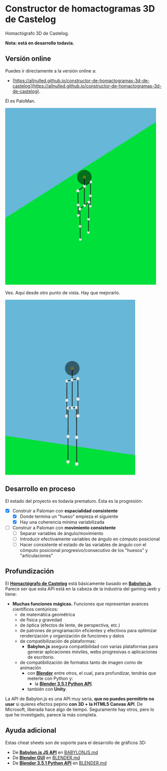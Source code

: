 # Constructor de homactogramas 3D de Castelog

Homactógrafo 3D de Castelog.

**Nota: está en desarrollo todavía.**

## Versión online

Puedes ir directamente a la versión online a:

 - [https://allnulled.github.io/constructor-de-homactogramas-3d-de-castelog](https://allnulled.github.io/constructor-de-homactogramas-3d-de-castelog).

Él es PaloMan.

![Imagen_1_del_homactografo](./dev/imagenes/homactografo-3d.1.png)

Ves. Aquí desde otro punto de vista. Hay que mejorarlo.

![Imagen_2_del_homactografo](./dev/imagenes/homactografo-3d.2.png)

## Desarrollo en proceso

El estado del proyecto es todavía prematuro. Esta es la progresión:

 - [x] Construir a Paloman con **espacialidad consistente**
    - [x] Donde termina un "hueso" empieza el siguiente
    - [x] Hay una coherencia mínima variabilizada
 - [ ] Construir a Paloman con **movimiento consistente**
    - [ ] Separar variables de ángulo/movimiento
    - [ ] Introducir efectivamente variables de ángulo en cómputo posicional
    - [ ] Hacer consistente el estado de las variables de ángulo con el cómputo posicional progresivo/consecutivo de los "huesos" y "articulaciones"

## Profundización

El **[Homactógrafo de Castelog](#)** está básicamente basado en **[Babylon.js](https://doc.babylonjs.com/typedoc/modules/BABYLON)**. Parece ser que esta API está en la cabeza de la industria del gaming-web y tiene:
  - **Muchas funciones mágicas.**  Funciones que representan avances científicos centúricos:
    - de matemática geométrica
    - de física y gravedad
    - de óptica (efectos de lente, de perspectiva, etc.)
    - de patrones de programación eficientes y efectivos para optimizar renderización y organización de funciones y datos
    - de compatibilización de plataformas:
      - **Babylon.js** asegura compatibilidad con varias plataformas para generar aplicaciones móviles, webs progresivas o aplicaciones de escritorio.
    - de compatibilización de formatos tanto de imagen como de animación
      - con **[Blender](https://docs.blender.org/manual/en/latest/)** entre otros, el cual, para profundizar, tendrás que meterte con Python y:
        - la **[Blender 3.5.1 Python API](https://docs.blender.org/api/current/index.html)**.
      - también con **Unity**.

La API de Babylon.js es una API muy seria, **que no puedes permitirte no usar** si quieres efectos pepino **con 3D + la HTML5 Canvas API**. De Microsoft, liberada hace algo de tiempo. Seguramente hay otros, pero lo que he investigado, parece la más completa.


## Ayuda adicional

Estas cheat sheets son de soporte para el desarrollo de gráficos 3D:

 - De **[Babylon.js JS API](#)** en [BABYLONJS.md](./BABYLONJS.md)
 - De **[Blender GUI](#)** en [BLENDER.md](./BLENDER.md)
 - De **[Blender 3.5.1 Python API](#)** en [BLENDER.md](./BLENDER.md)